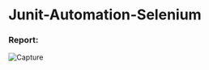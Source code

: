 # Junit-Automation-Selenium












### Report:
![Capture](https://github.com/Ratulhasan88/Junit-Automation-Selenium/assets/135263807/5d65609c-dbc4-45a3-afd2-807a8733465d)

